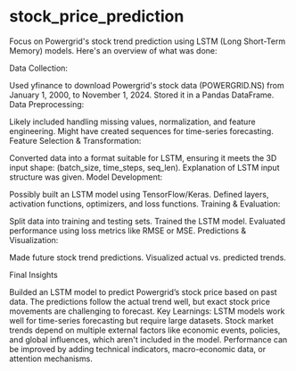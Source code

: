 # stock_price_prediction

Focus on Powergrid's stock trend prediction using LSTM (Long Short-Term Memory) models. Here's an overview of what was done:

Data Collection:

Used yfinance to download Powergrid's stock data (POWERGRID.NS) from January 1, 2000, to November 1, 2024.
Stored it in a Pandas DataFrame.
Data Preprocessing:

Likely included handling missing values, normalization, and feature engineering.
Might have created sequences for time-series forecasting.
Feature Selection & Transformation:

Converted data into a format suitable for LSTM, ensuring it meets the 3D input shape: (batch_size, time_steps, seq_len).
Explanation of LSTM input structure was given.
Model Development:

Possibly built an LSTM model using TensorFlow/Keras.
Defined layers, activation functions, optimizers, and loss functions.
Training & Evaluation:

Split data into training and testing sets.
Trained the LSTM model.
Evaluated performance using loss metrics like RMSE or MSE.
Predictions & Visualization:

Made future stock trend predictions.
Visualized actual vs. predicted trends.

Final Insights

Builded an LSTM model to predict Powergrid’s stock price based on past data.
The predictions follow the actual trend well, but exact stock price movements are challenging to forecast.
Key Learnings:
LSTM models work well for time-series forecasting but require large datasets.
Stock market trends depend on multiple external factors like economic events, policies, and global influences, which aren't included in the model.
Performance can be improved by adding technical indicators, macro-economic data, or attention mechanisms.
